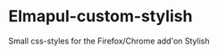 Elmapul-custom-stylish
======================

Small css-styles for the Firefox/Chrome add'on Stylish
